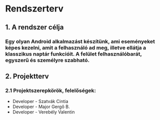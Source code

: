 ﻿
# Rendszerterv
## 1. A rendszer célja
### Egy olyan Android alkalmazást készítünk, ami eseményeket képes kezelni, amit a felhasználó ad meg, illetve ellátja a klasszikus naptár funkcióit. A felület felhasználóbarát, egyszerű és személyre szabható.
## 2. Projektterv

### 2.1 Projektszerepkörök, felelőségek:
   * Developer - Szatvák Cintia
   * Developer - Major Gergő B.
   * Developer - Verebély Valentin
     

     

